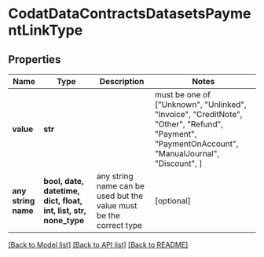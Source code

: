 # CodatDataContractsDatasetsPaymentLinkType


## Properties
Name | Type | Description | Notes
------------ | ------------- | ------------- | -------------
**value** | **str** |  |  must be one of ["Unknown", "Unlinked", "Invoice", "CreditNote", "Other", "Refund", "Payment", "PaymentOnAccount", "ManualJournal", "Discount", ]
**any string name** | **bool, date, datetime, dict, float, int, list, str, none_type** | any string name can be used but the value must be the correct type | [optional]

[[Back to Model list]](../README.md#documentation-for-models) [[Back to API list]](../README.md#documentation-for-api-endpoints) [[Back to README]](../README.md)


